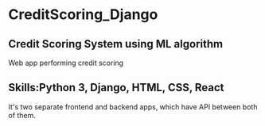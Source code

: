 # CreditScoring_Django

## Credit Scoring System using ML algorithm

  Web app performing credit scoring

## Skills:Python 3, Django, HTML, CSS, React

  It's two separate frontend and backend apps, which have API between both of them. 
